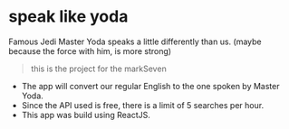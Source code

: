 # speak like yoda
Famous Jedi Master Yoda speaks a little differently than us. (maybe because the force  with him, is more strong)
> this is the project for the markSeven

- The app will convert our regular English to the one spoken by Master Yoda.
- Since the API used is free, there is a limit of 5 searches per hour.
- This app was build using ReactJS.
